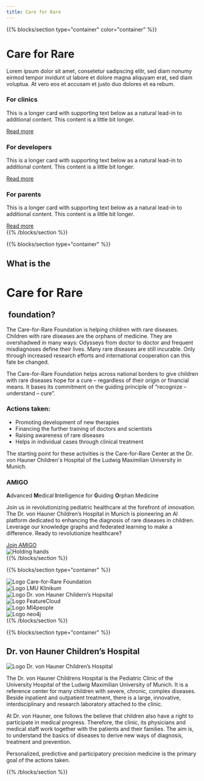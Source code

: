 ```yaml
---
title: Care for Rare
---
```


{{% blocks/section type="container" color="container" %}}
<div class="mb-4">
<div class="d-inline-flex -bg-primary p-2 rounded">
<h1 class="-text-white display-4 fw-bold m-0">Care for Rare</h1>
</div>
</div>

<div class="mb-4">
<p class="lead">
Lorem ipsum dolor sit amet, consetetur sadipscing elitr, sed diam nonumy eirmod tempor invidunt ut labore et dolore magna aliquyam erat, sed diam voluptua. At vero eos et accusam et justo duo dolores et ea rebum.
</p>
</div>

<div class="row row-cols-1 row-cols-md-3 g-4 p-0">
<div class="col">
<div class="card h-100">
<div class="card-body">
<div class="d-flex pb-2">
<div class="flex-grow-1"><h3 class="card-title">For clinics</h3></div>
<div><i class="fa-regular fa-hospital fa-2xl"></i></div>
</div>
<p class="card-text">
This is a longer card with supporting text below as a natural lead-in to additional content. This content is a little bit longer.
</p>
<a href="/PersonalizedMedicine/docs/for-clinics" class="btn btn-light">Read more</a>
</div>
</div>
</div>
<div class="col">
<div class="card h-100">
<div class="card-body">
<div class="d-flex pb-2">
<div class="flex-grow-1"><h3 class="card-title">For developers</h3></div>
<div><i class="fa-regular fa-code fa-2xl"></i></div>
</div>
<p class="card-text">This is a longer card with supporting text below as a natural lead-in to additional content. This content is a little bit longer.
</p>
<a href="/PersonalizedMedicine/docs/for-developers" class="btn btn-light">Read more</a>
</div>
</div>
</div>
<div class="col">
<div class="card h-100">
<div class="card-body">
<div class="d-flex pb-2">
<div class="flex-grow-1"><h3 class="card-title">For parents</h3></div>
<div><i class="fa-regular fa-people-roof fa-2xl"></i></div>
</div>
<p class="card-text">
This is a longer card with supporting text below as a natural lead-in to additional content. This content is a little bit longer.
</p>
<a href="/PersonalizedMedicine/docs/for-parents" class="btn btn-light">Read more</a>
</div>
</div>
</div>
</div>
{{% /blocks/section %}}

{{% blocks/section type="container" %}}
<div class="container text-left">
<div class="row p-0">
<div class="col-md-8">
<h2>What is the&nbsp;<div class="d-inline-flex -bg-primary p-1 rounded">
<h2 class="-text-white fw-bold m-0">Care for Rare</h2>
</div>&nbsp;foundation?
</h2>
<p>
The Care-for-Rare Foundation is helping children with rare diseases. Children with rare diseases are the
orphans of medicine. They are overshadwed in many ways: Odysseys from doctor to doctor and frequent
misdiagnoses define their lives. Many rare diseases are still incurable. Only through increased research
efforts and international cooperation can this fate be changed. </p>
<p>The Care-for-Rare Foundation helps across national borders to give children with rare diseases hope for a
cure – regardless of their origin or financial means. It bases its commitment on the guiding principle
of “recognize – understand – cure”.
</p>
<div>
<h3>Actions taken:</h3>
<ul class="list-group list-group-flush pb-3">
<li class="list-group-item"><i class="fa-regular fa-circle-check pe-2" style="color: #00883A"></i>Promoting development of new therapies</li>
<li class="list-group-item"><i class="fa-regular fa-circle-check pe-2"  style="color: #00883A"></i>Financing the further training of doctors and scientists</li>
<li class="list-group-item"><i class="fa-regular fa-circle-check pe-2"  style="color: #00883A"></i>Raising awareness of rare diseases</li>
<li class="list-group-item"><i class="fa-regular fa-circle-check pe-2"  style="color: #00883A"></i>Helps in individual cases through clinical treatment</li>
</ul>
<p>The starting point for these activities is the Care-for-Rare Center at the Dr. von Hauner Children's Hospital of the Ludwig Maximilian University in Munich.</p>
</div>
<div class="pt-4">
<h3>AMIGO</h3>
<p class="fs-5"><strong>A</strong>dvanced <strong>M</strong>edical <strong>I</strong>ntelligence for <strong>G</strong>uiding <strong>O</strong>rphan Medicine</p>
<p>Join us in revolutionizing pediatric healthcare at the forefront of innovation. The Dr. von Hauner Children’s Hospital in Munich is pioneering an AI platform dedicated to enhancing the diagnosis of rare diseases in children. Leverage our knowledge graphs and federated learning to make a difference. Ready to revolutionize healthcare?</p>
<a href="/PersonalizedMedicine/docs/for-developers/how-to-participate/" class="btn btn-light">Join AMIGO <i class="fa-solid fa-arrow-right"></i></a>
</div>
</div>
<div class="col-md-4">
<img src="https://images.unsplash.com/photo-1584515933487-779824d29309?q=80&w=1740&auto=format&fit=crop&ixlib=rb-4.0.3&ixid=M3wxMjA3fDB8MHxwaG90by1wYWdlfHx8fGVufDB8fHx8fA%3D%3D"
class="img-fluid rounded" alt="Holding hands">
</div>
</div>
</div>
{{% /blocks/section %}}

{{% blocks/section type="container" %}}
<div class="container text-center">
<div class="row gx-5 align-items-center justify-content-evenly">
<div class="col">
<img src="/PersonalizedMedicine/logo-careforrare.jpg" class="img-fluid" alt="Logo Care-for-Rare Foundation">
</div>
<div class="col">
<img src="/PersonalizedMedicine/logo-lmu-klinikum.jpg" class="img-fluid" alt="Logo LMU Klinikum">
</div>
<div class="col">
<img src="/PersonalizedMedicine/logo-hauner-hospital.jpg" class="img-fluid" alt="Logo Dr. von Hauner Childern’s Hopsital">
</div>
</div>
<div class="row gx-5 mt-5 align-items-center justify-content-evenly">
<div class="col">
<img src="/PersonalizedMedicine/logo-featurecloud.png" class="img-fluid" alt="Logo FeatureCloud">
</div>
<div class="col">
<img src="/PersonalizedMedicine/logo-ml4people.png" class="img-fluid px-5" alt="Logo Ml4people">
</div>
<div class="col">
<img src="/PersonalizedMedicine/logo-neo4j.jpg" class="img-fluid px-5" alt="Logo neo4j">
</div>
</div>
</div>
{{% /blocks/section %}}

{{% blocks/section type="container" %}}
<h2>Dr. von Hauner Children’s Hospital</h2>
<div class="container text-left pt-3">
<div class="row p-0">
<div class="col-2">
<img src="/PersonalizedMedicine/logo-hauner-hospital-caption.png" class="img-fluid rounded" alt="Logo Dr. von Hauner Children’s Hospital">
</div>
<div class="col">
<p>
The Dr. von Hauner Childrens Hospital is the Pediatric Clinic of the University Hospital of the Ludwig Maximilian University of Munich. It is a reference center for many children with severe, chronic, complex diseases. Beside inpatient and outpatient treatment, there is a large, innovative, interdsciplinary and research laboratory attached to the clinic.
</p>
<p>
At Dr. von Hauner, one follows the believe that children also have a right to participate in medical progress. Therefore, the clinic, its physicians and medical staff work together with the patients and their families. The aim is, to understand the basics of diseases to derive new ways of diagnosis, treatment and prevention.</p>
<p>Personalized, predictive and participatory precision medicine is the primary goal of the actions taken.
</p>
</div>
</div>
</div>
{{% /blocks/section %}}